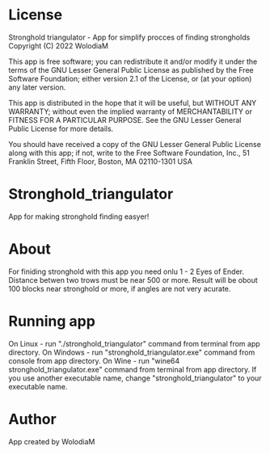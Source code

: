 # License
Stronghold triangulator - App for simplify procces of finding strongholds
Copyright (C) 2022  WolodiaM

This app is free software; you can redistribute it and/or
modify it under the terms of the GNU Lesser General Public
License as published by the Free Software Foundation; either
version 2.1 of the License, or (at your option) any later version.

This app is distributed in the hope that it will be useful,
but WITHOUT ANY WARRANTY; without even the implied warranty of
MERCHANTABILITY or FITNESS FOR A PARTICULAR PURPOSE.  See the GNU
Lesser General Public License for more details.

You should have received a copy of the GNU Lesser General Public
License along with this app; if not, write to the Free Software
Foundation, Inc., 51 Franklin Street, Fifth Floor, Boston, MA  02110-1301 USA
# Stronghold_triangulator
App for making stronghold finding easyer!
# About
For finiding stronghold with this app you need onlu 1 - 2 Eyes of Ender.
Distance betwen two trows must be near 500 or more.
Result will be obout 100 blocks near stronghold or more, if angles are not very acurate.
# Running app
On Linux - run "./stronghold_triangulator" command from terminal from app directory. 
On Windows - run "stronghold_triangulator.exe" command from console from app directory.
On Wine - run "wine64 stronghold_triangulator.exe" command from terminal from app directory.
If you use another executable name, change "stronghold_triangulator" to your executable name.
# Author
App created by WolodiaM
